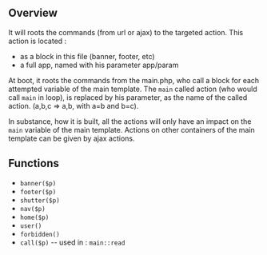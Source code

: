 ## Overview

It will roots the commands (from url or ajax) to the targeted action.
This action is located :
- as a block in this file (banner, footer, etc)
- a full app, named with his parameter app/param

At boot, it roots the commands from the main.php, who call a block for each attempted variable of the main template.
The `main` called action (who would call `main` in loop), is replaced by his parameter, as the name of the called action. (a,b,c => a,b, with a=b and b=c).

In substance, how it is built, all the actions will only have an impact on the `main` variable of the main template.
Actions on other containers of the main template can be given by ajax actions.

## Functions

- `banner($p)`
- `footer($p)`
- `shutter($p)`
- `nav($p)`
- `home($p)`
- `user()`
- `forbidden()`
- `call($p)` -- used in : `main::read`

